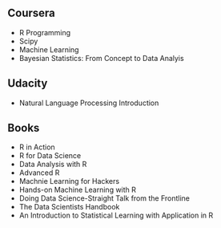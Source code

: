 ## Coursera
- R Programming
- Scipy
- Machine Learning
- Bayesian Statistics: From Concept to Data Analyis 

## Udacity
- Natural Language Processing Introduction

## Books 
- R in Action
- R for Data Science
- Data Analysis with R
- Advanced R
- Machnie Learning for Hackers 
- Hands-on Machine Learning with R
- Doing Data Science-Straight Talk from the Frontline
- The Data Scientists Handbook
- An Introduction to Statistical Learning with Application in R



